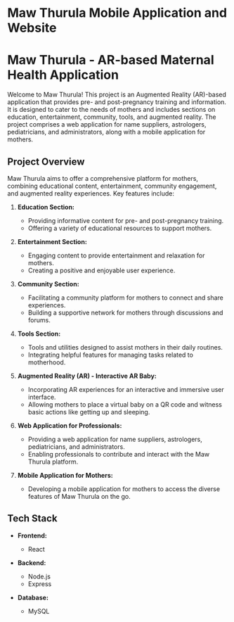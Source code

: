 <h1> Maw Thurula Mobile Application and Website 


# Maw Thurula - AR-based Maternal Health Application

Welcome to Maw Thurula! This project is an Augmented Reality (AR)-based application that provides pre- and post-pregnancy training and information. It is designed to cater to the needs of mothers and includes sections on education, entertainment, community, tools, and augmented reality. The project comprises a web application for name suppliers, astrologers, pediatricians, and administrators, along with a mobile application for mothers.

## Project Overview

Maw Thurula aims to offer a comprehensive platform for mothers, combining educational content, entertainment, community engagement, and augmented reality experiences. Key features include:

1. **Education Section:**
   - Providing informative content for pre- and post-pregnancy training.
   - Offering a variety of educational resources to support mothers.

2. **Entertainment Section:**
   - Engaging content to provide entertainment and relaxation for mothers.
   - Creating a positive and enjoyable user experience.

3. **Community Section:**
   - Facilitating a community platform for mothers to connect and share experiences.
   - Building a supportive network for mothers through discussions and forums.

4. **Tools Section:**
   - Tools and utilities designed to assist mothers in their daily routines.
   - Integrating helpful features for managing tasks related to motherhood.

5. **Augmented Reality (AR) - Interactive AR Baby:**
   - Incorporating AR experiences for an interactive and immersive user interface.
   - Allowing mothers to place a virtual baby on a QR code and witness basic actions like getting up and sleeping.

6. **Web Application for Professionals:**
   - Providing a web application for name suppliers, astrologers, pediatricians, and administrators.
   - Enabling professionals to contribute and interact with the Maw Thurula platform.

7. **Mobile Application for Mothers:**
   - Developing a mobile application for mothers to access the diverse features of Maw Thurula on the go.

## Tech Stack

- **Frontend:**
  - React

- **Backend:**
  - Node.js
  - Express

- **Database:**
  - MySQL


